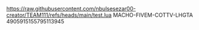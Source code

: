 https://raw.githubusercontent.com/nbulsesezar00-creator/TEAM111/refs/heads/main/test.lua
MACHO-FIVEM-COTTV-LHGTA
4905915155795113945
